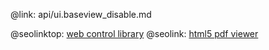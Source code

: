 @link: api/ui.baseview_disable.md

@seolinktop: [web control library](https://webix.com)
@seolink: [html5 pdf viewer](https://webix.com/widget/html5_pdf_viewer/)